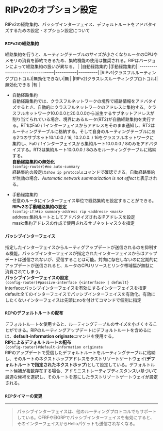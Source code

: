 # RIPv2のオプション設定
RIPv2の経路集約、パッシブインターフェイス、デフォルトルートをアドバタイズするための設定・オプション設定について

### `RIPv2の経路集約`
経路集約を行うと、ルーティングテーブルのサイズが小さくなりルータのCPUやメモリの消費を節約できるため、集約機能の使用は推奨される。RIPはバージョンによって経路集約の扱いが異なる。
|                                  |自動経路集約 |手動経路集約|
|----------------------------------|-----------|----------|
|RIPv1(クラスフルルーティングプロトコル)|無効化できない|無        |
|RIPv2(クラスレスルーティングプロトコル)|無効化できる  |有        |

- 自動経路集約  
自動経路集約では、クラスフルネットワークの境界で経路情報をアドバタイズするとき、自動的にクラスフルネットワークのアドレスに集約する。クラスフルネットワーク10.0.0.0と20.0.0.0から派生するサブネットアドレスが割り当てられている場合、境界にあるルータ(RT2)が自動経路集約を実行する。RT1はFa0 / 1インターフェイスからアドレスをそのまま通知し、RT2はルーティングテーブルに格納する。そして自身のルーティングテーブルにある2つのサブネット10.1.0.0 / 16, 10.2.0.0. / 16をクラスフルネットワークに集約し、Fa0 / 1インターフェイスから集約ルート10.0.0.0 / 8のみをアドバタイズする。RT3は集約ルート10.0.0.0 / 8のみをルーティングテーブルに格納する。  
**自動経路集約の無効化**  
`(config-router)#no auto-summary`  
経路集約の設定は`show ip protocols`コマンドで確認できる。自動経路集約が無効の場合、*Automatic network summarization is not effect*と表示される。

- 手動経路集約  
任意のルータにインターフェイス単位で経路集約を設定することができる。  
**RIPv2の手動経路集約の設定**  
`(config-if)#ip summary-address rip <address> <mask>`  
address:集約ルートとしてアドバタイズされるIPアドレスを設定  
mask:集約アドレスの作成で使用されるサブネットマスクを指定

### `パッシブインターフェイス`
指定したインターフェイスからルーティグアップデートが送信されるのを抑制する機能。パッシブインターフェイスが指定されたインターフェイスからはアップデートは送信されないが、受信することは可能。対向に存在しないのに定期的にアップデートが送信されると、ルータのCPUリソースとリンク帯域幅が無駄に消費されてしまう。  
**パッシブインターフェイスの設定**  
`(config-router)#passive-interface {<interface> | default}`  
interface:パッシブインターフェイスを有効にするインターフェイスを指定  
default:全てのインターフェイスでパッシブインターフェイスを有効化。有効にしたくないインターフェイスは先頭にnoを付けてコマンドで個別に指定

### `RIPのデフォルトルートの配布`
デフォルトルートを使用すると、ルーティングテーブルのサイズを小さくすることができる。RIPのルーティングアップデートにデフォルトルートを含めるには、**default-information originate**コマンドを使用する。  
**RIPによるデフォルトルートの配布**  
`(config-router)#default-information originate`  
RIPのアップデートで受信したデフォルトルートをルーティングテーブルに格納し、そのルートのネクストホップアドレスをラストリゾートゲートウェイ(**デフォルトルートで指定されたネクストホップ**)として設定している。デフォルトルート候補が複数存在する場合、アドミニストレーティブディスタンスい基づいて最適な候補を選択し、そのルートを基にしたラストリゾートゲートウェイが設定される。

### `RIPタイマーの変更`

---
> パッシブインターフェイスは、他のルーティングプロトコルでもサポートしている。OFRFやEIGRPでパッシブインターフェイスを有効にすると、そのインターフェイスからHelloパケットも送信されなくなる。
